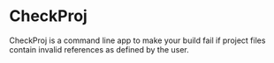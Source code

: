 CheckProj
=========

CheckProj is a command line app to make your build fail if project files contain invalid references as defined by the user.
